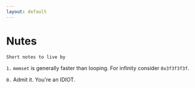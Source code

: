 ```yaml
---
layout: default
---
```


# Nutes
`Short notes to live by`



`1.` `memset` is generally faster than looping. For infinity consider `0x3f3f3f3f`.

`0.` Admit it. You're an IDIOT.
